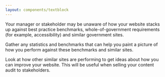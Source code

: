 ```yaml
---
layout: components/textblock
---
```


Your manager or stakeholder may be unaware of how your website stacks up against best practice benchmarks, whole-of-government requirements (for example, accessibility) and similar government sites.

Gather any statistics and benchmarks that can help you paint a picture of how you perform against these benchmarks and similar sites.

Look at how other similar sites are performing to get ideas about how you can improve your website. This will be useful when selling your content audit to stakeholders.
